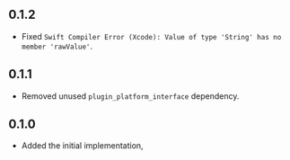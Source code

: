 ## 0.1.2

* Fixed `Swift Compiler Error (Xcode): Value of type 'String' has no member 'rawValue'`.

## 0.1.1

* Removed unused `plugin_platform_interface` dependency. 

## 0.1.0

* Added the initial implementation,
